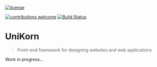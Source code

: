 <!--[![GitHub package version](https://img.shields.io/github/package-json/v/adorade/demos.svg?logo=github&style=flat-square)](https://github.com/adorade/demos/blob/master/package.json)-->
[![license](https://img.shields.io/github/license/adorade/demos.svg?longCache=true&style=flat-square)](https://mit-license.org)
<!--[![devDependencies Status](https://img.shields.io/david/dev/adorade/demos.svg?longCache=true&style=flat-square)](https://david-dm.org/adorade/demos?type=dev)-->
[![contributions welcome](https://img.shields.io/badge/contributions-welcome-brightgreen.svg?style=flat-square)](https://github.com/adorade/demos/issues)
[![Build Status](https://img.shields.io/travis/adorade/demos/master.svg?logo=travis&style=flat-square)](https://travis-ci.org/adorade/demos)
<!--[![Greenkeeper badge](https://badges.greenkeeper.io/adorade/demos.svg?style=flat-square)](https://greenkeeper.io/)-->

# UniKorn

> Front-end framework for designing websites and web applications

Work in progress...

